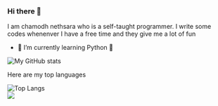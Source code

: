 ### Hi there 👋

I am chamodh nethsara who is a self-taught programmer. I write some codes whenenver I have a free time and they give me a lot of fun



- 🌱 I’m currently learning Python :snake:

![My GitHub stats](https://github-readme-stats.vercel.app/api?username=chamodhk&show_icons=true&theme=dark)

Here are my top languages

![Top Langs](https://github-readme-stats.vercel.app/api/top-langs/?username=chamodhk&layout=compact)
<br>
![](https://komarev.com/ghpvc/?username=chamodhk)
